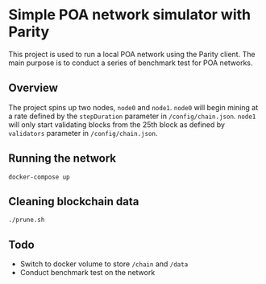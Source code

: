 # Simple POA network simulator with Parity

This project is used to run a local POA network using the Parity client. The main purpose is to conduct a series of benchmark test for POA networks. 

## Overview

The project spins up two nodes, `node0` and `node1`. `node0` will begin mining at a rate defined by the `stepDuration` parameter in `/config/chain.json`. `node1` will only start validating blocks from the 25th block as defined by `validators` parameter in `/config/chain.json`. 

## Running the network

```
docker-compose up
```

## Cleaning blockchain data

```
./prune.sh
```

## Todo

- Switch to docker volume to store `/chain` and `/data`
- Conduct benchmark test on the network